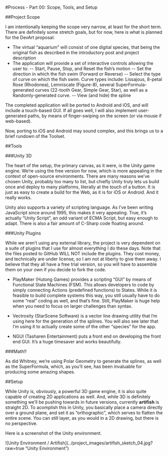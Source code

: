 #Process - Part 00: Scope, Tools, and Setup

##Project Scope

I am intentionally keeping the scope very narrow, at least for the short term.  There are definitely some stretch goals, but for now, here is what is planned for the DevArt proposal:

- The virtual “aquarium” will consist of one digital species, that being the original fish as described in the introductory post and project description
- The application will provide a set of interactive controls allowing the user to:
-- Start, Pause, Stop, and Reset the fish’s motion
-- Set the direction in which the fish swim (Forward or Reverse)
-- Select the type of curve on which the fish swim.  Curve types include: Lissajous, 8-petal Rose (Rhodonea), Lemniscate (Figure-8), several SuperFormula-generated curves (22-tooth Gear, Simple Gear, Star), as well as a Randomly-generated curve.
-- View (and hide) the spline

The completed application will be ported to Android and iOS, and will include a touch-based GUI.  If all goes well, I will also implement user-generated paths, by means of finger-swiping on the screen (or via mouse if web-based).

Now, porting to iOS and Android may sound complex, and this brings us to a brief rundown of the Toolset.

##Tools

###Unity 3D

The heart of the setup, the primary canvas, as it were, is the Unity game engine.  We’re using the free version for now, which is more appealing in the context of open-source environments.  There are many reasons we’ve chosen Unity, probably too many to list, but chiefly Unity truly lets us build once and deploy to many platforms, literally at the touch of a button.  It is just as easy to create a build for the Web, as it is for iOS or Android.  And it really works.

Unity also supports a variety of scripting language.  As I’ve been writing JavaScript since around 1995, this makes it very appealing.  True, it’s actually “Unity Script”, an odd variant of ECMA Script, but easy enough to adapt.  There is also a fair amount of C-Sharp code floating around.

###Unity Plugins

While we aren’t using any external library, the project is very dependent on a suite of plugins that I use for almost everything I do these days.  Note that the files posted to GitHub WILL NOT include the plugins.  They cost money, and technically are under license, so I am not at liberty to give them away. I believe that they all have a free trial version, so you will have to assemble them on your own if you decide to fork the code.

- PlayMaker (Hutong Games) provides a scripting “GUI” by means of Functional State Machines (FSM).  This allows developers to code by simply connecting Actions (predefined functions) to States.  While it is feasible to build complete systems this way, you still usually have to do some “real” coding as well, and that’s fine.  Still, PlayMaker is huge help when you need to focus on larger challenges than syntax.

- Vectrosity (StarScene Software) is a vector line drawing utility that I’m using here for the generation of the splines.  You will also see later that I’m using it to actually create some of the other “species” for the app.

- NGUI (Tasharen Entertainment) puts a front end on developing the front end GUI.  It’s a huge timesaver and works beautifully.

###Math!!

As did Whitney, we’re using Polar Geometry to generate the splines, as well as the SuperFormula, which, as you’ll see, has been invaluable for producing some amazing shapes.

##Setup

While Unity is, obviously, a powerful 3D game engine, it is also quite capable of creating 2D applications as well.  And, while 3D is definitely something we’ll be pushing towards in future versions, currently **artifish** is straight 2D.  To acomplish this in Unity, you basically place a camera directly over a ground plane, and set it as “orthographic”, which serves to flatten the entire scene.  You can still layer, as you would in a 2D drawing, but there is no perspective.

Here is a screenshot of the Unity environment.

![Unity Environment / Artifish](../project_images/artifish_sketch_04.jpg?raw=true “Unity Environment”)




